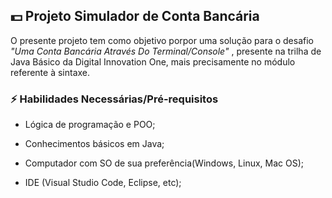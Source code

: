 ## 💵 Projeto Simulador de Conta Bancária

O presente projeto tem como objetivo porpor uma solução para o desafio _"Uma Conta Bancária Através Do Terminal/Console"_ , presente na trilha de Java Básico da Digital Innovation One, mais precisamente no módulo referente à sintaxe.

### ⚡ Habilidades Necessárias/Pré-requisitos
- Lógica de programação e POO;

- Conhecimentos básicos em Java;

- Computador com SO de sua preferência(Windows, Linux, Mac OS);

- IDE (Visual Studio Code, Eclipse, etc);
